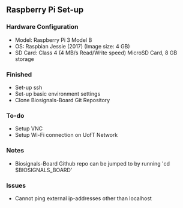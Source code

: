 ## Raspberry Pi Set-up

### Hardware Configuration
 - Model: Raspberry Pi 3 Model B
 - OS: Raspbian Jessie (2017) (Image size: 4 GB)
 - SD Card: Class 4 (4 MB/s Read/Write speed) MicroSD Card, 8 GB storage

### Finished 
 - Set-up ssh
 - Set-up basic environment settings
 - Clone Biosignals-Board Git Repository

### To-do
 - Setup VNC  
 - Setup Wi-Fi connection on UofT Network

### Notes
 - Biosignals-Board Github repo can be jumped to by running 'cd $BIOSIGNALS_BOARD'
 
### Issues
 - Cannot ping external ip-addresses other than localhost
